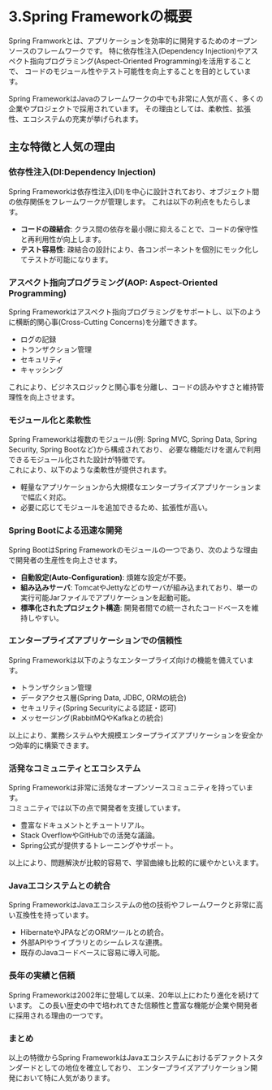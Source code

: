 # **3.Spring Frameworkの概要**

Spring Framworkとは、アプリケーションを効率的に開発するためのオープンソースのフレームワークです。
特に依存性注入(Dependency Injection)やアスペクト指向プログラミング(Aspect-Oriented Programming)を活用することで、
コードのモジュール性やテスト可能性を向上することを目的としています。

Spring FrameworkはJavaのフレームワークの中でも非常に人気が高く、多くの企業やプロジェクトで採用されています。
その理由としては、柔軟性、拡張性、エコシステムの充実が挙げられます。

## **主な特徴と人気の理由**
### **依存性注入(DI:Dependency Injection)**
Spring Frameworkは依存性注入(DI)を中心に設計されており、オブジェクト間の依存関係をフレームワークが管理します。
これは以下の利点をもたらします。

- **コードの疎結合**: クラス間の依存を最小限に抑えることで、コードの保守性と再利用性が向上します。
- **テスト容易性**: 疎結合の設計により、各コンポーネントを個別にモック化してテストが可能になります。

### **アスペクト指向プログラミング(AOP: Aspect-Oriented Programming)**
Spring Frameworkはアスペクト指向プログラミングをサポートし、以下のように横断的関心事(Cross-Cutting Concerns)を分離できます。
  - ログの記録
  - トランザクション管理
  - セキュリティ
  - キャッシング

これにより、ビジネスロジックと関心事を分離し、コードの読みやすさと維持管理性を向上させます。

### **モジュール化と柔軟性**
Spring Frameworkは複数のモジュール(例: Spring MVC, Spring Data, Spring Security, Spring Bootなど)から構成されており、
必要な機能だけを選んで利用できるモジュール化された設計が特徴です。  
これにより、以下のような柔軟性が提供されます。
- 軽量なアプリケーションから大規模なエンタープライズアプリケーションまで幅広く対応。
- 必要に応じてモジュールを追加できるため、拡張性が高い。

### **Spring Bootによる迅速な開発**
Spring BootはSpring Frameworkのモジュールの一つであり、次のような理由で開発者の生産性を向上させます。
- **自動設定(Auto-Configuration)**: 煩雑な設定が不要。
- **組み込みサーバ**: TomcatやJettyなどのサーバが組み込まれており、単一の実行可能Jarファイルでアプリケーションを起動可能。
- **標準化されたプロジェクト構造**: 開発者間での統一されたコードベースを維持しやすい。

### **エンタープライズアプリケーションでの信頼性**
Spring Frameworkは以下のようなエンタープライズ向けの機能を備えています。

- トランザクション管理
- データアクセス層(Spring Data, JDBC, ORMの統合)
- セキュリティ(Spring Securityによる認証・認可)
- メッセージング(RabbitMQやKafkaとの統合)

以上により、業務システムや大規模エンタープライズアプリケーションを安全かつ効率的に構築できます。

### **活発なコミュニティとエコシステム**
Spring Frameworkは非常に活発なオープンソースコミュニティを持っています。  
コミュニティでは以下の点で開発者を支援しています。

- 豊富なドキュメントとチュートリアル。
- Stack OverflowやGitHubでの活発な議論。
- Spring公式が提供するトレーニングやサポート。

以上により、問題解決が比較的容易で、学習曲線も比較的に緩やかといえます。

### **Javaエコシステムとの統合**
Spring FrameworkはJavaエコシステムの他の技術やフレームワークと非常に高い互換性を持っています。

- HibernateやJPAなどのORMツールとの統合。
- 外部APIやライブラリとのシームレスな連携。
- 既存のJavaコードベースに容易に導入可能。

### **長年の実績と信頼**
Spring Frameworkは2002年に登場して以来、20年以上にわたり進化を続けています。
この長い歴史の中で培われてきた信頼性と豊富な機能が企業や開発者に採用される理由の一つです。

### **まとめ**
以上の特徴からSpring FrameworkはJavaエコシステムにおけるデファクトスタンダードとしての地位を確立しており、
エンタープライズアプリケーション開発において特に人気があります。

